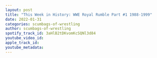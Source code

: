 ```yaml
---
layout: post
title: "This Week in History: WWE Royal Rumble Part #1 1988-1999"
date: 2022-01-31
categories: scumbags-of-wrestling
author: scumbags-of-wrestling
spotify_track_id: 3aHlB2tDKvomKcSQNl3d84
youtube_video_id: 
apple_track_id: 
youtube_metadata: 
---
```

